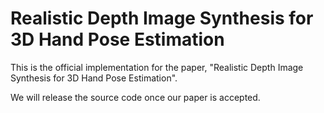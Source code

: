 # Realistic Depth Image Synthesis for 3D Hand Pose Estimation
This is the official implementation for the paper, "Realistic Depth Image Synthesis for 3D Hand Pose Estimation".


We will release the source code once our paper is accepted.
